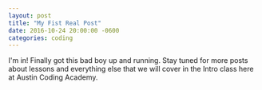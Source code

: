 ```yaml
---
layout: post
title: "My Fist Real Post"
date: 2016-10-24 20:00:00 -0600
categories: coding
---
```


I'm in! Finally got this bad boy up and running. Stay tuned for more posts about lessons and everything else that we will cover in the Intro class here at Austin Coding Academy.
